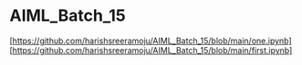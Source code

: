 # AIML_Batch_15
[https://github.com/harishsreeramoju/AIML_Batch_15/blob/main/one.ipynb]
[https://github.com/harishsreeramoju/AIML_Batch_15/blob/main/first.ipynb]
